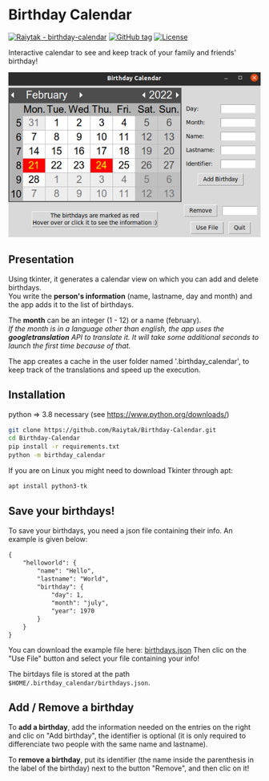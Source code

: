 # Birthday Calendar
[![Raiytak - birthday-calendar](https://img.shields.io/static/v1?label=Raiytak&message=birthday-calendar&color=blueviolet&logo=github)](https://github.com/Raiytak/Birthday-Calendar "Go to GitHub repo")
[![GitHub tag](https://img.shields.io/github/tag/Raiytak/birthday-calendar?include_prereleases=&sort=semver&color=blue)](https://github.com/Raiytak/Birthday-Calendar/tree/v1.0)
[![License](https://img.shields.io/badge/License-MIT-brightgreen)](#license)

Interactive calendar to see and keep track of your family and friends' birthday!

![birthday calendar window](https://github.com/Raiytak/Birthday-Calendar/blob/master/assets/birthday_calendar.png?raw=true)

## Presentation
Using tkinter, it generates a calendar view on which you can add and delete birthdays. \
You write the **person's information** (name, lastname, day and month) and the app adds it to the list of birthdays.

The **month** can be an integer (1 - 12) or a name (february). \
*If the month is in a language other than english, the app uses the **googletranslation** API to translate it. It will take some additional seconds to launch the first time because of that.*

The app creates a cache in the user folder named '.birthday_calendar', to keep track of the translations and speed up the execution.

## Installation

python => 3.8 necessary (see https://www.python.org/downloads/)
```bash
git clone https://github.com/Raiytak/Birthday-Calendar.git
cd Birthday-Calendar
pip install -r requirements.txt
python -m birthday_calendar
```

If you are on Linux you might need to download Tkinter through apt:
```bash
apt install python3-tk
```

## Save your birthdays!
To save your birthdays, you need a json file containing their info. An example is given below:
```
{
    "helloworld": {
        "name": "Hello",
        "lastname": "World",
        "birthday": {
            "day": 1,
            "month": "july",
            "year": 1970
        }
    }
}
```
You can download the example file here:
[birthdays.json](https://github.com/Raiytak/Birthday-Calendar/tree/master/assets/birthdays.json)
Then clic on the "Use File" button and select your file containing your info!

The birtdays file is stored at the path `$HOME/.birthday_calendar/birthdays.json`.

## Add / Remove a birthday
To **add a birthday**, add the information needed on the entries on the right and clic on "Add birthday", the identifier is optional (it is only required to differenciate two people with the same name and lastname).

To **remove a birthday**, put its identifier (the name inside the parenthesis in the label of the birthday) next to the button "Remove", and then clic on it!

